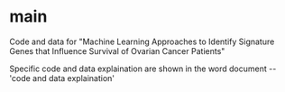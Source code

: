 # main

Code and data for "Machine Learning Approaches to Identify Signature Genes that Influence Survival of Ovarian Cancer Patients"

Specific code and data explaination are shown in the word document -- 'code and data explaination'

